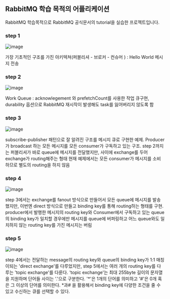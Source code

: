 ## RabbitMQ 학습 목적의 어플리케이션 ##

RabbitMQ 학습목적으로 RabbitMQ 공식문서의 tutorial을 실습한 프로젝트입니다. 

### step 1 ###
![image](https://github.com/sungwoon129/blog-code/assets/43958570/e457192e-8e12-4c21-b28c-3c79c57e0b0d)

가장 기초적인 구조를 가진 아키텍쳐(퍼블리셔 - 브로커 - 컨슈머 ) : Hello World 메시지 전송

### step 2 ###
![image](https://github.com/sungwoon129/blog-code/assets/43958570/ab790f21-f26a-4c4f-8f32-7d5e3c8a0c8b)

Work Queue : acknowlegement 와 prefetchCount를 사용한 작업 큐구현, durability 옵션으로 RabbitMQ 재시작이 발생해도
task를 잃어버리지 않도록 함

### step 3 ###
![image](https://github.com/sungwoon129/blog-code/assets/43958570/90cf3525-ae25-41ee-a9bd-ffb596426a7e)

subscribe-publisher 패턴으로 잘 알려진 구조를 메시지 큐로 구현한 예제. Producer가 broadcast 하는 모든 메시지를 모든 consumer가 구독하고 있는 구조. 
step 2까지는 퍼블리셔가 바로 queue에 메시지를 전달했지만, 사이에 exchange를 두어 exchange가 routing해주는 형태
현재 예제에서는 모든 consumer가 메시지를 소비하므로 별도의 routing을 하지 않음

### step 4 ###
![image](https://github.com/sungwoon129/blog-code/assets/43958570/985d0cb5-4593-4e64-8655-dccb3d4147af)

step 3에서는 exchange를 fanout 방식으로 만들어서 모든 queue에 메시지를 발송했지만, 이번엔 direct 방식으로 만들고 binding key를 통해 routing하는 형태를 구현.
producer에서 발행한 메시지의 routing key와 Consumer에서 구독하고 있는 queue의 binding key가 일치할 경우에만 메시지를 queue에 버퍼링하고 어느 queue와도 일치하지 않는 
routing key를 가진 메시지는 버림

### step 5 ###
![image](https://github.com/sungwoon129/blog-code/assets/43958570/adef5f39-7e6f-4013-adfa-3b86045f7b6c)

step 4에서는 전달하는 message의 routing key와 queue의 binding key가 1:1 매칭이되는 'direct exchange'를 다루었지만,
step 5에서는 여러 개의 routing key를 다루는 'topic exchange'를 다룬다. 'topic exchange'는 최대 255byte 길이의 문자열을 지원하며 단어들 사이는 '.'으로 구분한다.
'*'은 1개의 단어를 의미하고 '#'은 0개 혹은 그 이상의 단어를 의미한다. *과# 을 활용해서 binding key에 다양한 조건을 줄 수 있고 수신하는 큐를 선택할 수 있다.
